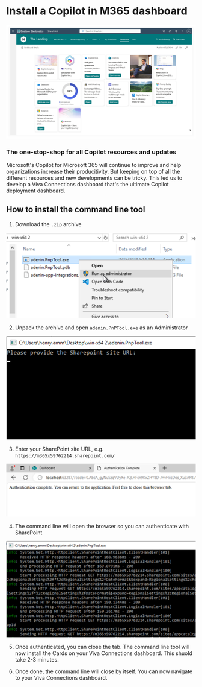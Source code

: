 # Install a Copilot in M365 dashboard

![alt text](Viva_Connections_with_Copilot_in_M365_resources.png)

### The one-stop-shop for all Copilot resources and updates

Microsoft's Copilot for Microsoft 365 will continue to improve and help organizations increase their producitivity. But keeping on top of all the different resources and new developments can be tricky. This led us to develop a Viva Connections dashboard that's the ultimate Copilot deployment dashboard.

## How to install the command line tool

1. Download the `.zip` archive

![alt text](image.png)

2. Unpack the archive and open `adenin.PnPTool.exe` as an Administrator

![alt text](image-1.png)

3. Enter your SharePoint site URL, e.g. `https://m365x59762214.sharepoint.com/`

![alt text](image-2.png)

4. The command line will open the browser so you can authenticate with SharePoint

![alt text](image-3.png)

5. Once authenticated, you can close the tab. The command line tool will now install the Cards on your Viva Connections dashboard. This shuold take 2-3 minutes.

6. Once done, the command line will close by itself. You can now navigate to your Viva Connections dashboard.
